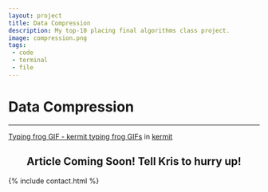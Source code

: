 ```yaml
---
layout: project
title: Data Compression
description: My top-10 placing final algorithms class project.
image: compression.png
tags:
 - code
 - terminal
 - file
---
```


<style>
  section.contact, .contact .container {
    background-color: white !important;
  }

  .contact hr, .contact h1 {
    display: none;
  }

  .tenor-gif-embed {
    margin-bottom: 15px;
  }

  .contact .round {
    background-color: #404150 !important;
    color: white !important;
  }

  .contact .round:hover {
    background-color: #AFC7DC !important;
  }

  .contact .button {
    color: #404150 !important;
    border: 1px solid #404150 !important;
  }

  .contact .button:hover {
    color: white !important;
    border: 1px solid white !important;
  }
</style>

<script>
    document.location = "https://github.com/k9101/data-compression";
</script>

# Data Compression
<hr>

<div class="tenor-gif-embed" data-postid="3965570" data-share-method="host" data-width="100%" data-aspect-ratio="1.7914"><a href="https://www.tenor.co/view/kermit-typing-frog-fast-comments-gif-3965570">Typing frog GIF - kermit typing frog GIFs</a> in <a href="https://www.tenor.co/search/kermit-gifs">kermit</a> </div><script type="text/javascript" async src="https://www.tenor.co/embed.js"></script>

<h2 style="text-align: center">Article Coming Soon! Tell Kris to hurry up!</h2>

{% include contact.html %}
